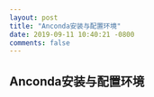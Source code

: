 ```yaml
---
layout: post
title: "Anconda安装与配置环境"
date: 2019-09-11 10:40:21 -0800
comments: false
---
```

## Anconda安装与配置环境